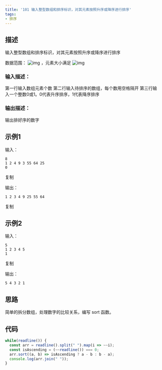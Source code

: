 ```yaml
---
title: '101 输入整型数组和排序标识，对其元素按照升序或降序进行排序'
tags:
- 排序
---
```


## 描述

输入整型数组和排序标识，对其元素按照升序或降序进行排序

数据范围： ![img](https://www.nowcoder.com/equation?tex=1%20%5Cle%20n%20%5Cle%201000%20%5C) ，元素大小满足 ![img](https://www.nowcoder.com/equation?tex=0%20%5Cle%20val%20%5Cle%20100000%20%5C)

### 输入描述：

第一行输入数组元素个数
第二行输入待排序的数组，每个数用空格隔开
第三行输入一个整数0或1。0代表升序排序，1代表降序排序

### 输出描述：

输出排好序的数字

## 示例1

输入：

```
8
1 2 4 9 3 55 64 25
0
```

复制

输出：

```
1 2 3 4 9 25 55 64
```

复制

## 示例2

输入：

```
5
1 2 3 4 5
1
```

复制

输出：

```
5 4 3 2 1
```

## 思路

简单的拆分数组，处理数字的比较关系，编写 sort 函数。

## 代码

```js
while(readline()) {
  const arr = readline().split(" ").map(i => ~~i);
  const isAscending = (~~readline()) === 0;
  arr.sort((a, b) => isAscending ? a - b : b - a);
  console.log(arr.join(" "));
}
```

